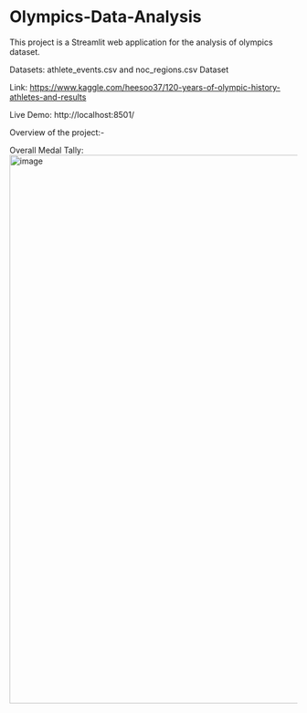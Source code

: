 # Olympics-Data-Analysis
This project is a Streamlit web application for the analysis of olympics dataset.

Datasets: athlete_events.csv and noc_regions.csv Dataset 

Link: https://www.kaggle.com/heesoo37/120-years-of-olympic-history-athletes-and-results

Live Demo: http://localhost:8501/

Overview of the project:-

Overall Medal Tally:
<img width="960" alt="image" src="https://github.com/x-factor123/Olympics-Data-Analysis/assets/140404386/3d37bf0c-2d7c-413c-ba61-512bd9b4a9ee">
